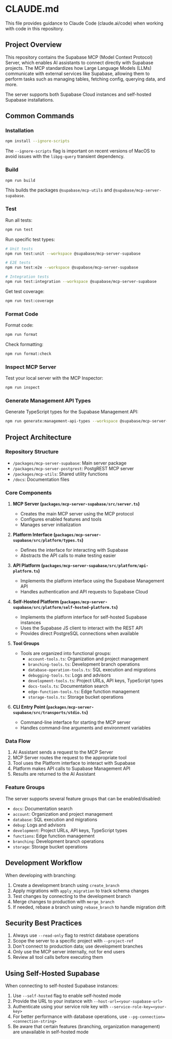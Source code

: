 # CLAUDE.md

This file provides guidance to Claude Code (claude.ai/code) when working with code in this repository.

## Project Overview

This repository contains the Supabase MCP (Model Context Protocol) Server, which enables AI assistants to connect directly with Supabase projects. The MCP standardizes how Large Language Models (LLMs) communicate with external services like Supabase, allowing them to perform tasks such as managing tables, fetching config, querying data, and more.

The server supports both Supabase Cloud instances and self-hosted Supabase installations.

## Common Commands

### Installation

```bash
npm install --ignore-scripts
```

The `--ignore-scripts` flag is important on recent versions of MacOS to avoid issues with the `libpg-query` transient dependency.

### Build

```bash
npm run build
```

This builds the packages `@supabase/mcp-utils` and `@supabase/mcp-server-supabase`.

### Test

Run all tests:
```bash
npm run test
```

Run specific test types:
```bash
# Unit tests
npm run test:unit --workspace @supabase/mcp-server-supabase

# E2E tests
npm run test:e2e --workspace @supabase/mcp-server-supabase

# Integration tests
npm run test:integration --workspace @supabase/mcp-server-supabase
```

Get test coverage:
```bash
npm run test:coverage
```

### Format Code

Format code:
```bash
npm run format
```

Check formatting:
```bash
npm run format:check
```

### Inspect MCP Server

Test your local server with the MCP Inspector:
```bash
npm run inspect
```

### Generate Management API Types

Generate TypeScript types for the Supabase Management API:
```bash
npm run generate:management-api-types --workspace @supabase/mcp-server-supabase
```

## Project Architecture

### Repository Structure

- `/packages/mcp-server-supabase`: Main server package
- `/packages/mcp-server-postgrest`: PostgREST MCP server
- `/packages/mcp-utils`: Shared utility functions
- `/docs`: Documentation files

### Core Components

1. **MCP Server (`packages/mcp-server-supabase/src/server.ts`)**
   - Creates the main MCP server using the MCP protocol
   - Configures enabled features and tools
   - Manages server initialization

2. **Platform Interface (`packages/mcp-server-supabase/src/platform/types.ts`)**
   - Defines the interface for interacting with Supabase
   - Abstracts the API calls to make testing easier

3. **API Platform (`packages/mcp-server-supabase/src/platform/api-platform.ts`)**
   - Implements the platform interface using the Supabase Management API
   - Handles authentication and API requests to Supabase Cloud

4. **Self-Hosted Platform (`packages/mcp-server-supabase/src/platform/self-hosted-platform.ts`)**
   - Implements the platform interface for self-hosted Supabase instances
   - Uses the Supabase JS client to interact with the REST API
   - Provides direct PostgreSQL connections when available

4. **Tool Groups**
   - Tools are organized into functional groups:
     - `account-tools.ts`: Organization and project management
     - `branching-tools.ts`: Development branch operations
     - `database-operation-tools.ts`: SQL execution and migrations
     - `debugging-tools.ts`: Logs and advisors
     - `development-tools.ts`: Project URLs, API keys, TypeScript types
     - `docs-tools.ts`: Documentation search
     - `edge-function-tools.ts`: Edge function management
     - `storage-tools.ts`: Storage bucket operations

5. **CLI Entry Point (`packages/mcp-server-supabase/src/transports/stdio.ts`)**
   - Command-line interface for starting the MCP server
   - Handles command-line arguments and environment variables

### Data Flow

1. AI Assistant sends a request to the MCP Server
2. MCP Server routes the request to the appropriate tool
3. Tool uses the Platform interface to interact with Supabase
4. Platform makes API calls to Supabase Management API
5. Results are returned to the AI Assistant

### Feature Groups

The server supports several feature groups that can be enabled/disabled:
- `docs`: Documentation search
- `account`: Organization and project management
- `database`: SQL execution and migrations
- `debug`: Logs and advisors
- `development`: Project URLs, API keys, TypeScript types
- `functions`: Edge function management
- `branching`: Development branch operations
- `storage`: Storage bucket operations

## Development Workflow

When developing with branching:

1. Create a development branch using `create_branch`
2. Apply migrations with `apply_migration` to track schema changes
3. Test changes by connecting to the development branch
4. Merge changes to production with `merge_branch`
5. If needed, rebase a branch using `rebase_branch` to handle migration drift

## Security Best Practices

1. Always use `--read-only` flag to restrict database operations
2. Scope the server to a specific project with `--project-ref`
3. Don't connect to production data; use development branches
4. Only use the MCP server internally, not for end users
5. Review all tool calls before executing them

## Using Self-Hosted Supabase

When connecting to self-hosted Supabase instances:

1. Use `--self-hosted` flag to enable self-hosted mode
2. Provide the URL to your instance with `--host-url=<your-supabase-url>`
3. Authenticate using your service role key with `--service-role-key=<your-key>`
4. For better performance with database operations, use `--pg-connection=<connection-string>`
5. Be aware that certain features (branching, organization management) are unavailable in self-hosted mode